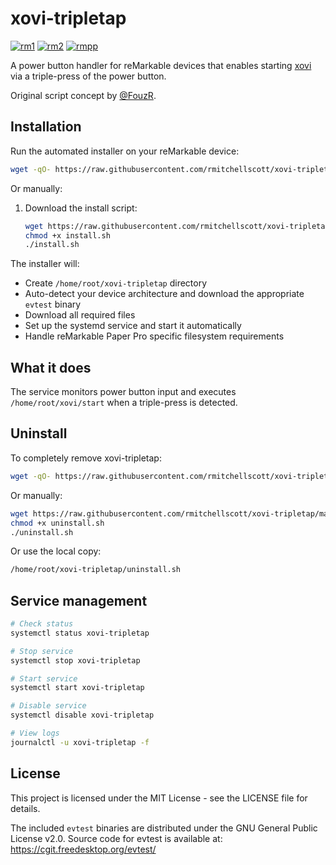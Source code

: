 # xovi-tripletap
[![rm1](https://img.shields.io/badge/rM1-supported-green)](https://remarkable.com/store/remarkable)
[![rm2](https://img.shields.io/badge/rM2-supported-green)](https://remarkable.com/store/remarkable-2)
[![rmpp](https://img.shields.io/badge/rMPP-supported-green)](https://remarkable.com/store/overview/remarkable-paper-pro)

A power button handler for reMarkable devices that enables starting [xovi](https://github.com/asivery/xovi) via a triple-press of the power button.

Original script concept by [@FouzR](https://github.com/FouzR).

## Installation

Run the automated installer on your reMarkable device:

```bash
wget -qO- https://raw.githubusercontent.com/rmitchellscott/xovi-tripletap/main/install.sh | bash
```

Or manually:

1. Download the install script:
   ```bash
   wget https://raw.githubusercontent.com/rmitchellscott/xovi-tripletap/main/install.sh
   chmod +x install.sh
   ./install.sh
   ```

The installer will:
- Create `/home/root/xovi-tripletap` directory
- Auto-detect your device architecture and download the appropriate `evtest` binary
- Download all required files
- Set up the systemd service and start it automatically
- Handle reMarkable Paper Pro specific filesystem requirements

## What it does

The service monitors power button input and executes `/home/root/xovi/start` when a triple-press is detected.

## Uninstall

To completely remove xovi-tripletap:

```bash
wget -qO- https://raw.githubusercontent.com/rmitchellscott/xovi-tripletap/main/uninstall.sh | bash
```

Or manually:

```bash
wget https://raw.githubusercontent.com/rmitchellscott/xovi-tripletap/main/uninstall.sh
chmod +x uninstall.sh
./uninstall.sh
```

Or use the local copy:

```bash
/home/root/xovi-tripletap/uninstall.sh
```

## Service management

```bash
# Check status
systemctl status xovi-tripletap

# Stop service
systemctl stop xovi-tripletap

# Start service
systemctl start xovi-tripletap

# Disable service
systemctl disable xovi-tripletap

# View logs
journalctl -u xovi-tripletap -f
```

## License

This project is licensed under the MIT License - see the LICENSE file for details.

The included `evtest` binaries are distributed under the GNU General Public License v2.0. Source code for evtest is available at: https://cgit.freedesktop.org/evtest/
